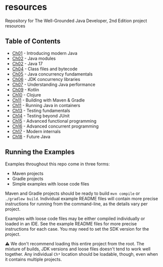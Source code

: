 # resources
Repository for The Well-Grounded Java Developer, 2nd Edition  project resources

## Table of Contents

* [Ch01](https://github.com/well-grounded-java/resources/tree/main/Ch01) - Introducing modern Java
* [Ch02](https://github.com/well-grounded-java/resources/tree/main/Ch02) - Java modules
* [Ch02](https://github.com/well-grounded-java/resources/tree/main/Ch03) - Java 17
* [Ch04](https://github.com/well-grounded-java/resources/tree/main/Ch04) - Class files and bytecode
* [Ch05](https://github.com/well-grounded-java/resources/tree/main/Ch05) - Java concurrency fundamentals
* [Ch06](https://github.com/well-grounded-java/resources/tree/main/Ch06) - JDK concurrency libraries
* [Ch07](https://github.com/well-grounded-java/resources/tree/main/Ch07) - Understanding Java performance
* [Ch09](https://github.com/well-grounded-java/resources/tree/main/Ch09) - Kotlin
* [Ch10](https://github.com/well-grounded-java/resources/tree/main/Ch10) - Clojure
* [Ch11](https://github.com/well-grounded-java/resources/tree/main/Ch11) - Building with Maven & Gradle
* [Ch11](https://github.com/well-grounded-java/resources/tree/main/Ch12) - Running Java in containers
* [Ch13](https://github.com/well-grounded-java/resources/tree/main/Ch13) - Testing fundamentals
* [Ch14](https://github.com/well-grounded-java/resources/tree/main/Ch14) - Testing beyond JUnit
* [Ch15](https://github.com/well-grounded-java/resources/tree/main/Ch15) - Advanced functional programming
* [Ch16](https://github.com/well-grounded-java/resources/tree/main/Ch16) - Advanced concurrent programming
* [Ch17](https://github.com/well-grounded-java/resources/tree/main/Ch17) - Modern internals
* [Ch18](https://github.com/well-grounded-java/resources/tree/main/Ch18) - Future Java

## Running the Examples

Examples throughout this repo come in three forms:

* Maven projects
* Gradle projects
* Simple examples with loose code files

Maven and Gradle projects should be ready to build `mvn compile` or
`./gradlew build`. Individual example README files will contain more precise
instructions for running from the command-line, as the details vary per project.

Examples with loose code files may be either compiled individually or loaded
in an IDE. See the example README files for more precise instructions for each
case. You may need to set the SDK version for the project.

:warning: We don't recommend loading this entire project from the root.
The mixture of builds, JDK versions and loose files doesn't tend to work well
together. Any individual `Ch*` location should be loadable, though, even when it
contains multiple projects.
